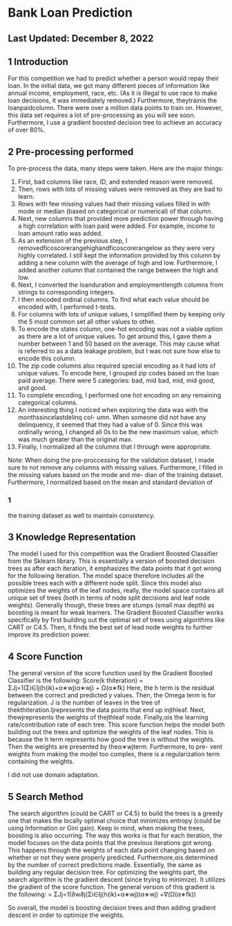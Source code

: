 # Bank Loan Prediction
## Last Updated: December 8, 2022

## 1 Introduction

For this competition we had to predict whether a person would repay their loan. In the initial data,
we got many different pieces of information like annual income, employment, race, etc. (As it is illegal
to use race to make loan decisions, it was immediately removed.) Furthermore, theytrainis the
loanpaidcolumn. There were over a million data points to train on. However, this data set requires
a lot of pre-processing as you will see soon. Furthermore, I use a gradient boosted decision tree to
achieve an accuracy of over 80%.

## 2 Pre-processing performed

To pre-process the data, many steps were taken. Here are the major things:

1) First, bad columns like race, ID, and extended reason were removed.
2) Then, rows with lots of missing values were removed as they are bad to learn.
3) Rows with few missing values had their missing values filled in with mode or median (based on
categorical or numerical) of that column.
4) Next, new columns that provided more prediction power through having a high correlation with
loan paid were added. For example, income to loan amount ratio was added.
5) As an extension of the previous step, I removedficoscorerangehighandficoscorerangelow
as they were very highly correlated. I still kept the information provided by this column by adding a
new column with the average of high and low. Furthermore, I added another column that contained
the range between the high and low.
6) Next, I converted the loanduration and employmentlength columns from strings to corresponding
integers.
7) I then encoded ordinal columns. To find what each value should be encoded with, I performed
t-tests.
8) For columns with lots of unique values, I simplified them by keeping only the 5 most common set
all other values to other.
9) To encode the states column, one-hot encoding was not a viable option as there are a lot of unique
values. To get around this, I gave them a number between 1 and 50 based on the average. This may
cause what is referred to as a data leakage problem, but I was not sure how else to encode this column.
10) The zip code columns also required special encoding as it had lots of unique values. To encode
here, I grouped zip codes based on the loan paid average. There were 5 categories: bad, mid bad, mid,
mid good, and good.
11) To complete encoding, I performed one hot encoding on any remaining categorical columns.
12) An interesting thing I noticed when exploring the data was with the monthssincelastdelinq col-
umn. When someone did not have any delinquency, it seemed that they had a value of 0. Since this
was ordinally wrong, I changed all 0s to be the new maximum value, which was much greater than the
original max.
13) Finally, I normalized all the columns that I through were appropriate.

Note: When doing the pre-proccessing for the validation dataset, I made sure to not remove any
columns with missing values. Furthermore, I filled in the missing values based on the mode and me-
dian of the training dataset. Furthermore, I normalized based on the mean and standard deviation of

### 1


the training dataset as well to maintain consistency.

## 3 Knowledge Representation

The model I used for this competition was the Gradient Boosted Classifier from the Sklearn library.
This is essentially a version of boosted decision trees as after each iteration, it emphasizes the data
points that it got wrong for the following iteration. The model space therefore includes all the possible
trees each with a different node split. Since this model also optimizes the weights of the leaf nodes,
really, the model space contains all unique set of trees (both in terms of node split decisions and leaf
node weights). Generally though, these trees are stumps (small max depth) as boosting is meant for
weak learners. The Gradient Boosted Classifier works specifically by first building out the optimal set
of trees using algorithms like CART or C4.5. Then, it finds the best set of lead node weights to further
improve its prediction power.

## 4 Score Function

The general version of the score function used by the Gradient Boosted Classifier is the following:
Score(k
thiteration)
= ΣJj=1(Σi∈Ij(h(ik)+α∗wj)α∗wj) + Ω(α∗fk)
Here, the h term is the residual between the correct and predicted y values. Then, the Omega term
is for regularization. J is the number of leaves in the tree of thekthiteration.Ijrepresents the data
points that end up injthleaf. Next, thewjrepresents the weights of thejthleaf node. Finally,αis the
learning rate/contribution rate of each tree. This score function helps the model both building out the
trees and optimize the weights of the leaf nodes. This is because the h term represents how good the
tree is without the weights. Then the weights are presented by theα∗wjterm. Furthermore, to pre-
vent weights from making the model too complex, there is a regularization term containing the weights.

I did not use domain adaptation.

## 5 Search Method

The search algorithm (could be CART or C4.5) to build the trees is a greedy one that makes the locally
optimal choice that minimizes entropy (could be using Information or Gini gain). Keep in mind, when
making the trees, boosting is also occurring. The way this works is that for each iteration, the model
focuses on the data points that the previous iterations got wrong. This happens through the weights
of each data point changing based on whether or not they were properly predicted. Furthermore,αis
determined by the number of correct predictions made. Essentially, the same as building any regular
decision tree. For optimizing the weights part, the search algorithm is the gradient descent (since
trying to minimize). It utilizes the gradient of the score function. The general version of this gradient
is the following:
= ΣJj=1(∂w∂j(Σi∈Ij(h(ik)+α∗wj))α∗wj) +∇(Ω(α∗fk))

So overall, the model is boosting decision trees and then adding gradient descent in order to optimize
the weights.
